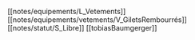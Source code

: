[[notes/equipements/L_Vetements]] [[notes/equipements/vetements/V_GiletsRembourrés]] [[notes/statut/S_Libre]]
[[tobiasBaumgerger]]